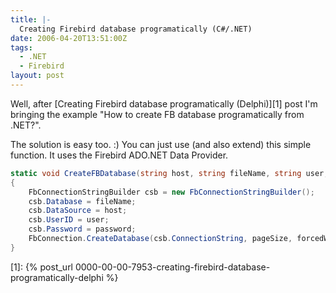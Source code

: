 ```yaml
---
title: |-
  Creating Firebird database programatically (C#/.NET)
date: 2006-04-20T13:51:00Z
tags:
  - .NET
  - Firebird
layout: post
---
```

Well, after [Creating Firebird database programatically (Delphi)][1] post I'm bringing the example "How to create FB database programatically from .NET?".

The solution is easy too. :) You can just use (and also extend) this simple function. It uses the Firebird ADO.NET Data Provider.

```csharp
static void CreateFBDatabase(string host, string fileName, string user, string password, int pageSize, bool forcedWrites, bool overwrite)
{
	FbConnectionStringBuilder csb = new FbConnectionStringBuilder();
	csb.Database = fileName;
	csb.DataSource = host;
	csb.UserID = user;
	csb.Password = password;
	FbConnection.CreateDatabase(csb.ConnectionString, pageSize, forcedWrites, overwrite);
}
```

[1]: {% post_url 0000-00-00-7953-creating-firebird-database-programatically-delphi %}